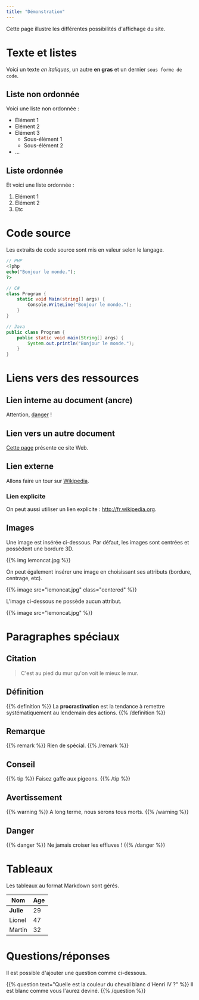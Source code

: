 ```yaml
---
title: "Démonstration"
---
```


Cette page illustre les différentes possibilités d'affichage du site.

Texte et listes
===============

Voici un texte *en italiques*, un autre **en gras** et un dernier `sous forme de code`.

## Liste non ordonnée

Voici une liste non ordonnée :

* Elément 1
* Elément 2
* Elément 3
    * Sous-élément 1
    * Sous-élément 2
* ...

## Liste ordonnée

Et voici une liste ordonnée :

1. Elément 1
2. Elément 2
3. Etc

Code source
===========

Les extraits de code source sont mis en valeur selon le langage.

```php
// PHP
<?php
echo("Bonjour le monde.");
?>
```

```c#
// C#
class Program {
    static void Main(string[] args) {
        Console.WriteLine("Bonjour le monde.");
    }
}
```

```java
// Java
public class Program {
    public static void main(String[] args) {
        System.out.println("Bonjour le monde.");
    }
}
```

Liens vers des ressources
=========================

## Lien interne au document (ancre)

Attention, [danger](#toc_15) !

## Lien vers un autre document

[Cette page](/site/) présente ce site Web.

## Lien externe

Allons faire un tour sur [Wikipedia](http://fr.wikipedia.org/).

### Lien explicite

On peut aussi utiliser un lien explicite : <http://fr.wikipedia.org>.

## Images

Une image est insérée ci-dessous. Par défaut, les images sont centrées et possèdent une bordure 3D.

{{% img lemoncat.jpg %}}

On peut également insérer une image en choisissant ses attributs (bordure, centrage, etc).

{{% image src="lemoncat.jpg" class="centered" %}}

L'image ci-dessous ne possède aucun attribut.

{{% image src="lemoncat.jpg" %}}

Paragraphes spéciaux
====================

## Citation

> C'est au pied du mur qu'on voit le mieux le mur.

## Définition

{{% definition %}}
La **procrastination** est la tendance à remettre systématiquement au lendemain des actions.
{{% /definition %}}

## Remarque

{{% remark %}}
Rien de spécial.
{{% /remark %}}

## Conseil

{{% tip %}}
Faisez gaffe aux pigeons.
{{% /tip %}}

## Avertissement

{{% warning %}}
A long terme, nous serons tous morts.
{{% /warning %}}

## Danger

{{% danger %}}
Ne jamais croiser les effluves !
{{% /danger %}}

Tableaux
========

Les tableaux au format Markdown sont gérés.

Nom     |   Age
--------|------
**Julie**   |   29
Lionel  |   47
Martin  |   32

Questions/réponses
==================

Il est possible d'ajouter une question comme ci-dessous.

{{% question text="Quelle est la couleur du cheval blanc d'Henri IV ?" %}}
Il est blanc comme vous l'aurez deviné.
{{% /question %}}


